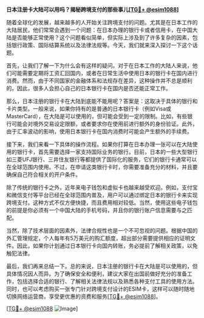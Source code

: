 **日本注册卡大陆可以用吗？揭秘跨境支付的那些事儿[[TG💪+ @esim1088](https://t.me/s/esim1088)]**

随着全球化的发展，越来越多的人开始关注跨境支付的问题。尤其是在日本工作的大陆居民，他们常常会遇到一个问题：在日本办理的银行卡或者信用卡，在中国大陆是否能够正常使用？这个问题看似简单，但实际上涉及到了许多复杂的因素，包括银行政策、国际结算系统以及法律法规等。今天，我们就来深入探讨一下这个话题。

首先，让我们了解一下为什么会有这样的疑问。对于在日本工作的大陆人来说，他们可能需要定期将工资汇回国内，或者在日常生活中使用日本的银行卡在国内进行消费。然而，由于不同国家的金融体系和法规存在差异，这种操作并不总是顺利的。因此，很多人会担心自己的日本银行卡在国内是否还能正常工作。

那么，日本注册的银行卡在大陆到底能不能用呢？答案是：这取决于具体的银行和卡片类型。一般来说，如果你持有的是普通的日本银行卡（例如Visa或MasterCard），在大陆是可以使用的，但可能会受到一定的限制。比如，有些银行可能会对境外交易设定限额，或者要求你在使用前进行额外的身份验证。此外，由于汇率波动的影响，使用日本银行卡在国内消费时可能会产生额外的手续费。

接下来，我们来看一下具体的操作流程。如果你打算在日本办理一张可以在大陆使用的银行卡，首先需要选择一家支持国际业务的银行。目前，日本的一些大型银行如三菱UFJ银行、三井住友银行等都提供了国际化的服务，它们的银行卡通常可以在全球范围内使用。不过，在申请这类银行卡时，你需要准备充分的材料，并且要确保自己符合相关的开户条件。

除了传统的银行卡之外，近年来电子钱包和虚拟卡也越来越受欢迎。例如，支付宝和微信支付等平台已经在全球范围内普及，用户可以通过绑定日本的银行卡来实现跨境支付。这种方式不仅方便快捷，而且费用相对较低。当然，使用这些电子钱包的前提是你必须有一个中国大陆的手机号码，并且你的银行账户信息需要与之匹配。

当然，除了技术层面的因素外，法律合规性也是一个不可忽视的问题。根据中国的外汇管理规定，个人每年有5万美元的购汇额度，超出部分需要提供相应的证明文件。因此，如果你计划通过日本银行卡向国内转账，务必提前了解相关政策，以免触犯法律。

最后，我们再来总结一下。总的来说，日本注册的银行卡在大陆是可以使用的，但具体情况因人而异。为了确保安全和便利，建议大家在出国前做好充分的准备工作，包括选择合适的银行、了解相关法律法规以及熟悉各种支付工具的使用方法。同时，也可以考虑购买一张专门针对跨境支付设计的ESIM卡，这样可以随时随地切换网络运营商，享受更优惠的资费和服务[[TG💪+ @esim1088](https://t.me/s/esim1088)]。

[[TG💪+ @esim1088](https://t.me/s/esim1088) ![Image](https://i.postimg.cc/4NQfJmqS/Snipaste-2025-05-13-00-14-12.png)]